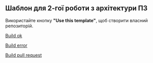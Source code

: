 Шаблон для 2-гої роботи з архітектури ПЗ
---

Використайте кнопку **"Use this template"**, щоб створити власний репозиторій.

[Build ok](https://github.com/Stall-Hall/architecture-lab-2/actions/runs/1569793398)

[Build error](https://github.com/Stall-Hall/architecture-lab-2/actions/runs/1564547668)

[Build pull request](https://github.com/Stall-Hall/architecture-lab-2/actions/runs/1569786120)

